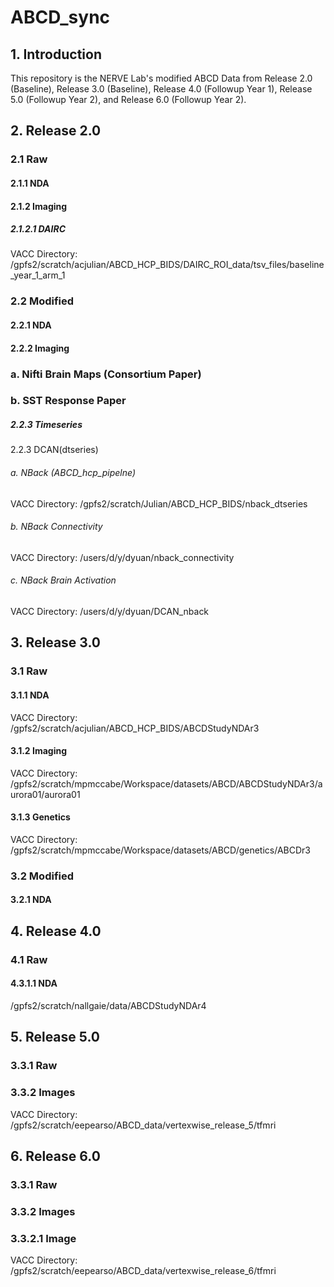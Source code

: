 # ABCD_sync
## 1. Introduction
This repository is the NERVE Lab's modified ABCD Data from Release 2.0 (Baseline), Release 3.0 (Baseline), Release 4.0 (Followup Year 1), Release 5.0 (Followup Year 2), and Release 6.0 (Followup Year 2). 



## 2.  Release 2.0 

### 2.1 Raw
#### 2.1.1 NDA
#### 2.1.2 Imaging
##### 2.1.2.1 DAIRC
VACC Directory:
/gpfs2/scratch/acjulian/ABCD_HCP_BIDS/DAIRC_ROI_data/tsv_files/baseline_year_1_arm_1


### 2.2 Modified
#### 2.2.1 NDA
#### 2.2.2 Imaging
### a. Nifti Brain Maps (Consortium Paper)
### b. SST Response Paper 
##### 2.2.3 Timeseries
2.2.3 DCAN(dtseries)
###### a. NBack (ABCD_hcp_pipelne)
VACC Directory:
/gpfs2/scratch/Julian/ABCD_HCP_BIDS/nback_dtseries
###### b. NBack Connectivity
VACC Directory:
/users/d/y/dyuan/nback_connectivity
###### c. NBack Brain Activation
VACC Directory:
/users/d/y/dyuan/DCAN_nback


## 3.  Release 3.0 
### 3.1 Raw 
#### 3.1.1 NDA 
VACC Directory:
/gpfs2/scratch/acjulian/ABCD_HCP_BIDS/ABCDStudyNDAr3
#### 3.1.2 Imaging
VACC Directory:
/gpfs2/scratch/mpmccabe/Workspace/datasets/ABCD/ABCDStudyNDAr3/aurora01/aurora01
#### 3.1.3 Genetics
VACC Directory:
/gpfs2/scratch/mpmccabe/Workspace/datasets/ABCD/genetics/ABCDr3
### 3.2 Modified 
#### 3.2.1 NDA 


## 4.  Release 4.0

### 4.1 Raw
#### 4.3.1.1 NDA 
/gpfs2/scratch/nallgaie/data/ABCDStudyNDAr4

## 5.  Release 5.0 

### 3.3.1 Raw 
### 3.3.2 Images
VACC Directory:
/gpfs2/scratch/eepearso/ABCD_data/vertexwise_release_5/tfmri

## 6.  Release 6.0

### 3.3.1 Raw 
### 3.3.2 Images

### 3.3.2.1 Image
VACC Directory:
/gpfs2/scratch/eepearso/ABCD_data/vertexwise_release_6/tfmri

